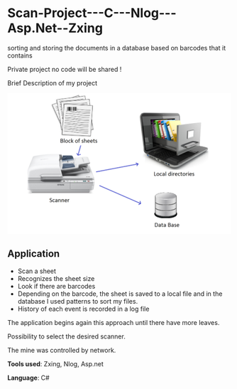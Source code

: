 # Scan-Project---C---Nlog---Asp.Net--Zxing
 sorting and storing the documents in a database based on barcodes that it contains

Private project no code will be shared !

Brief Description of my project

![](https://github.com/crambille/Scan-Project---C---Nlog---Asp.Net--Zxing/blob/master/scanproject.png)

## Application
* Scan a sheet
* Recognizes the sheet size
* Look if there are barcodes
* Depending on the barcode, the sheet is saved to a local file and in the database
I used patterns to sort my files.
* History of each event is recorded in a log file

The application begins again this approach until there have more leaves.

Possibility to select the desired scanner.

The mine was controlled by network. 




**Tools used**: Zxing, Nlog, Asp.net

**Language**: C#
